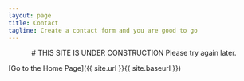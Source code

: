 ```yaml
---
layout: page
title: Contact
tagline: Create a contact form and you are good to go
---
```


<center>
# THIS SITE IS UNDER CONSTRUCTION
Please try again later.
</center>

[Go to the Home Page]({{ site.url }}{{ site.baseurl }})
